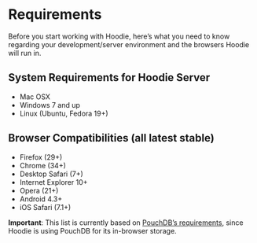 Requirements
============

Before you start working with Hoodie, here’s what you need to know
regarding your development/server environment and the browsers Hoodie
will run in.

System Requirements for Hoodie Server
-------------------------------------

-   Mac OSX
-   Windows 7 and up
-   Linux (Ubuntu, Fedora 19+)

Browser Compatibilities (all latest stable)
-------------------------------------------

-   Firefox (29+)
-   Chrome (34+)
-   Desktop Safari (7+)
-   Internet Explorer 10+
-   Opera (21+)
-   Android 4.3+
-   iOS Safari (7.1+)

**Important**: This list is currently based on [PouchDB’s
requirements](http://pouchdb.com/learn.html), since Hoodie is using
PouchDB for its in-browser storage.
